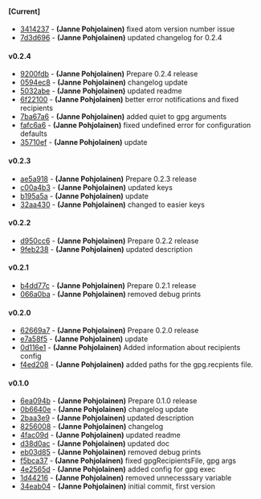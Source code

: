 
#### [Current]
 * [3414237](../../commit/3414237) - __(Janne Pohjolainen)__ fixed atom version number issue
 * [7d3d696](../../commit/7d3d696) - __(Janne Pohjolainen)__ updated changelog for 0.2.4

#### v0.2.4
 * [9200fdb](../../commit/9200fdb) - __(Janne Pohjolainen)__ Prepare 0.2.4 release
 * [0594ec8](../../commit/0594ec8) - __(Janne Pohjolainen)__ changelog update
 * [5032abe](../../commit/5032abe) - __(Janne Pohjolainen)__ updated readme
 * [6f22100](../../commit/6f22100) - __(Janne Pohjolainen)__ better error notifications and fixed recipients
 * [7ba67a6](../../commit/7ba67a6) - __(Janne Pohjolainen)__ added quiet to gpg arguments
 * [fafc6a6](../../commit/fafc6a6) - __(Janne Pohjolainen)__ fixed undefined error for configuration defaults
 * [35710ef](../../commit/35710ef) - __(Janne Pohjolainen)__ update

#### v0.2.3
 * [ae5a918](../../commit/ae5a918) - __(Janne Pohjolainen)__ Prepare 0.2.3 release
 * [c00a4b3](../../commit/c00a4b3) - __(Janne Pohjolainen)__ updated keys
 * [b195a5a](../../commit/b195a5a) - __(Janne Pohjolainen)__ update
 * [32aa430](../../commit/32aa430) - __(Janne Pohjolainen)__ changed to easier keys

#### v0.2.2
 * [d950cc6](../../commit/d950cc6) - __(Janne Pohjolainen)__ Prepare 0.2.2 release
 * [9feb238](../../commit/9feb238) - __(Janne Pohjolainen)__ updated description

#### v0.2.1
 * [b4dd77c](../../commit/b4dd77c) - __(Janne Pohjolainen)__ Prepare 0.2.1 release
 * [066a0ba](../../commit/066a0ba) - __(Janne Pohjolainen)__ removed debug prints

#### v0.2.0
 * [62669a7](../../commit/62669a7) - __(Janne Pohjolainen)__ Prepare 0.2.0 release
 * [e7a58f5](../../commit/e7a58f5) - __(Janne Pohjolainen)__ update
 * [0d116e1](../../commit/0d116e1) - __(Janne Pohjolainen)__ Added information about recipients config
 * [f4ed208](../../commit/f4ed208) - __(Janne Pohjolainen)__ added paths for the gpg.recpients file.

#### v0.1.0
 * [6ea094b](../../commit/6ea094b) - __(Janne Pohjolainen)__ Prepare 0.1.0 release
 * [0b6640e](../../commit/0b6640e) - __(Janne Pohjolainen)__ changelog update
 * [2baa3e9](../../commit/2baa3e9) - __(Janne Pohjolainen)__ updated description
 * [8256008](../../commit/8256008) - __(Janne Pohjolainen)__ changelog
 * [4fac09d](../../commit/4fac09d) - __(Janne Pohjolainen)__ updated readme
 * [d38d0ac](../../commit/d38d0ac) - __(Janne Pohjolainen)__ updated doc
 * [eb03d85](../../commit/eb03d85) - __(Janne Pohjolainen)__ removed debug prints
 * [f5bca37](../../commit/f5bca37) - __(Janne Pohjolainen)__ fixed gpgRecipientsFile, gpg args
 * [4e2565d](../../commit/4e2565d) - __(Janne Pohjolainen)__ added config for gpg exec
 * [1d44216](../../commit/1d44216) - __(Janne Pohjolainen)__ removed unnecesssary variable
 * [34eab04](../../commit/34eab04) - __(Janne Pohjolainen)__ initial commit, first version
